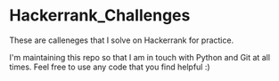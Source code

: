 # Hackerrank_Challenges
These are calleneges that I solve on Hackerrank for practice.

I'm maintaining this repo so that I am in touch with Python and Git at all times. Feel free to use any code that you find helpful :)
